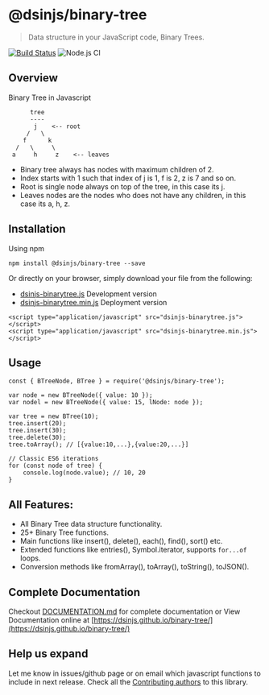 # @dsinjs/binary-tree
> Data structure in your JavaScript code, Binary Trees.

[![Build Status](https://travis-ci.com/dsinjs/binary-tree.svg?branch=main)](https://travis-ci.com/dsinjs/binary-tree)
![Node.js CI](https://github.com/dsinjs/binary-tree/workflows/Node.js%20CI/badge.svg?branch=main)

## Overview
Binary Tree in Javascript
```
      tree
      ----
       j    <-- root
     /   \
    f      k  
  /   \     \
 a     h     z    <-- leaves
```
- Binary tree always has nodes with maximum children of 2.
- Index starts with 1 such that index of j is 1, f is 2, z is 7 and so on.
- Root is single node always on top of the tree, in this case its j.
- Leaves nodes are the nodes who does not have any children, in this case its a, h, z.
## Installation
Using npm
```
npm install @dsinjs/binary-tree --save
```
Or directly on your browser, simply download your file from the following:
- [dsinjs-binarytree.js](dist/dsinjs-binarytree.js) Development version
- [dsinjs-binarytree.min.js](dist/dsinjs-binarytree.min.js) Deployment version
```
<script type="application/javascript" src="dsinjs-binarytree.js"></script>
<script type="application/javascript" src="dsinjs-binarytree.min.js"></script>
```
## Usage
```
const { BTreeNode, BTree } = require('@dsinjs/binary-tree');
```
```
var node = new BTreeNode({ value: 10 });
var nodel = new BTreeNode({ value: 15, lNode: node });
```
```
var tree = new BTree(10);
tree.insert(20);
tree.insert(30);
tree.delete(30);
tree.toArray(); // [{value:10,...},{value:20,...}]
```
```
// Classic ES6 iterations
for (const node of tree) {
    console.log(node.value); // 10, 20
}
```
## All Features:
- All Binary Tree data structure functionality.
- 25+ Binary Tree functions.
- Main functions like insert(), delete(), each(), find(), sort() etc.
- Extended functions like entries(), Symbol.iterator, supports `for...of` loops.
- Conversion methods like fromArray(), toArray(), toString(), toJSON().

## Complete Documentation
Checkout [DOCUMENTATION.md](DOCUMENTATION.md) for complete documentation or View Documentation online at [https://dsinjs.github.io/binary-tree/](https://dsinjs.github.io/binary-tree/)


## Help us expand
Let me know in issues/github page or on email which javascript functions to include in next release.
Check all the [Contributing authors](CONTRIBUTING.md) to this library.